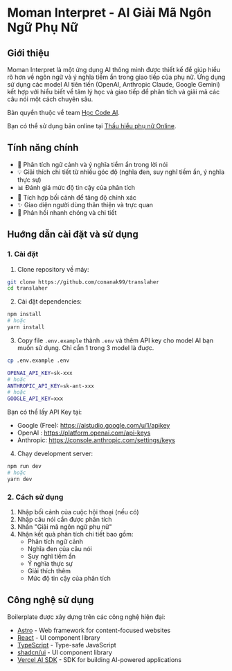 # Moman Interpret - AI Giải Mã Ngôn Ngữ Phụ Nữ

## Giới thiệu

Moman Interpret là một ứng dụng AI thông minh được thiết kế để giúp hiểu rõ hơn về ngôn ngữ và ý nghĩa tiềm ẩn trong giao tiếp của phụ nữ. Ứng dụng sử dụng các model AI tiên tiến (OpenAI, Anthropic Claude, Google Gemini) kết hợp với hiểu biết về tâm lý học và giao tiếp để phân tích và giải mã các câu nói một cách chuyên sâu.

Bản quyền thuộc về team [Học Code AI](https://hoccodeai.com).

Bạn có thể sử dụng bản online tại [Thấu hiểu phụ nữ Online](https://hoccodeai.com/tools/thau-hieu-phu-nu).

## Tính năng chính

- 🧠 Phân tích ngữ cảnh và ý nghĩa tiềm ẩn trong lời nói
- 💡 Giải thích chi tiết từ nhiều góc độ (nghĩa đen, suy nghĩ tiềm ẩn, ý nghĩa thực sự)
- 📊 Đánh giá mức độ tin cậy của phân tích
- 🎯 Tích hợp bối cảnh để tăng độ chính xác
- ✨ Giao diện người dùng thân thiện và trực quan
- 🚀 Phản hồi nhanh chóng và chi tiết

## Huớng dẫn cài đặt và sử dụng

### 1. Cài đặt

1. Clone repository về máy:
```bash
git clone https://github.com/conanak99/translaher
cd translaher
```

2. Cài đặt dependencies:
```bash
npm install
# hoặc
yarn install
```

3. Copy file `.env.example` thành `.env` và thêm API key cho model AI bạn muốn sử dụng. Chỉ cần 1 trong 3 model là đuợc.

```bash
cp .env.example .env
```

```bash
OPENAI_API_KEY=sk-xxx
# hoặc
ANTHROPIC_API_KEY=sk-ant-xxx
# hoặc
GOOGLE_API_KEY=xxx
```

Bạn có thể lấy API Key tại:
- Google (Free): <https://aistudio.google.com/u/1/apikey>
- OpenAI : <https://platform.openai.com/api-keys>
- Anthropic: <https://console.anthropic.com/settings/keys>

4. Chạy development server:
```bash
npm run dev
# hoặc
yarn dev
```

### 2. Cách sử dụng

1. Nhập bối cảnh của cuộc hội thoại (nếu có)
2. Nhập câu nói cần được phân tích
3. Nhấn "Giải mã ngôn ngữ phụ nữ"
4. Nhận kết quả phân tích chi tiết bao gồm:
   - Phân tích ngữ cảnh
   - Nghĩa đen của câu nói
   - Suy nghĩ tiềm ẩn
   - Ý nghĩa thực sự
   - Giải thích thêm
   - Mức độ tin cậy của phân tích

## Công nghệ sử dụng

Boilerplate được xây dựng trên các công nghệ hiện đại:

- [Astro](https://astro.build) - Web framework for content-focused websites
- [React](https://reactjs.org) - UI component library
- [TypeScript](https://www.typescriptlang.org) - Type-safe JavaScript
- [shadcn/ui](https://ui.shadcn.com) - UI component library
- [Vercel AI SDK](https://sdk.vercel.ai/) - SDK for building AI-powered applications